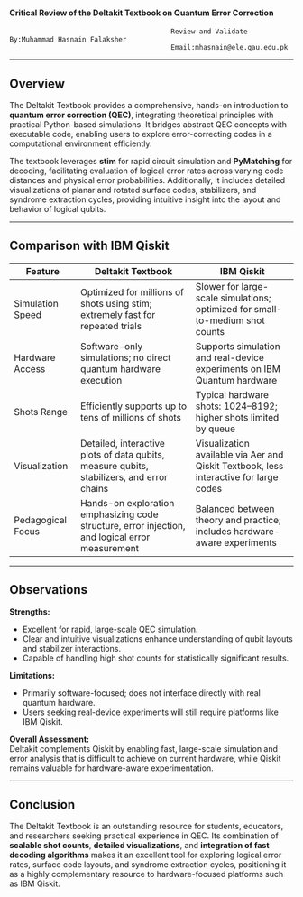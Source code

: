 #### Critical Review of the Deltakit Textbook on Quantum Error Correction
                                            Review and Validate By:Muhammad Hasnain Falaksher  
                                            Email:mhasnain@ele.qau.edu.pk

---

## Overview
The Deltakit Textbook provides a comprehensive, hands-on introduction to **quantum error correction (QEC)**, integrating theoretical principles with practical Python-based simulations. It bridges abstract QEC concepts with executable code, enabling users to explore error-correcting codes in a computational environment efficiently.

The textbook leverages **stim** for rapid circuit simulation and **PyMatching** for decoding, facilitating evaluation of logical error rates across varying code distances and physical error probabilities. Additionally, it includes detailed visualizations of planar and rotated surface codes, stabilizers, and syndrome extraction cycles, providing intuitive insight into the layout and behavior of logical qubits.

---

## Comparison with IBM Qiskit

| Feature | Deltakit Textbook | IBM Qiskit |
|---------|-----------------|------------|
| Simulation Speed | Optimized for millions of shots using stim; extremely fast for repeated trials | Slower for large-scale simulations; optimized for small-to-medium shot counts |
| Hardware Access | Software-only simulations; no direct quantum hardware execution | Supports simulation and real-device experiments on IBM Quantum hardware |
| Shots Range | Efficiently supports up to tens of millions of shots | Typical hardware shots: 1024–8192; higher shots limited by queue |
| Visualization | Detailed, interactive plots of data qubits, measure qubits, stabilizers, and error chains | Visualization available via Aer and Qiskit Textbook, less interactive for large codes |
| Pedagogical Focus | Hands-on exploration emphasizing code structure, error injection, and logical error measurement | Balanced between theory and practice; includes hardware-aware experiments |

---

## Observations

**Strengths:**
- Excellent for rapid, large-scale QEC simulation.  
- Clear and intuitive visualizations enhance understanding of qubit layouts and stabilizer interactions.  
- Capable of handling high shot counts for statistically significant results.  

**Limitations:**
- Primarily software-focused; does not interface directly with real quantum hardware.  
- Users seeking real-device experiments will still require platforms like IBM Qiskit.  

**Overall Assessment:**  
Deltakit complements Qiskit by enabling fast, large-scale simulation and error analysis that is difficult to achieve on current hardware, while Qiskit remains valuable for hardware-aware experimentation.

---

## Conclusion
The Deltakit Textbook is an outstanding resource for students, educators, and researchers seeking practical experience in QEC. Its combination of **scalable shot counts**, **detailed visualizations**, and **integration of fast decoding algorithms** makes it an excellent tool for exploring logical error rates, surface code layouts, and syndrome extraction cycles, positioning it as a highly complementary resource to hardware-focused platforms such as IBM Qiskit.
